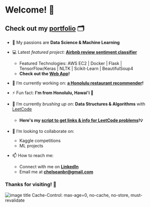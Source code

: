 # Welcome! 👋
<h2>Check out my <a href=https://chelseanbr.com>portfolio</a> 🗂</h2>

- 💖 My passions are **Data Science & Machine Learning**
- 💻 Latest *featured project:* **[Airbnb review sentiment classifier](https://github.com/chelseanbr/between-the-lines-hotels)**
  * Featured Technologies: AWS EC2 | Docker | Flask | TensorFlow/Keras | NLTK | Scikit-Learn | BeautifulSoup4
  * **Check out the [Web App](https://tinyurl.com/rating-predictor)!**
- 🔭 I’m currently working on: **[a Honolulu restaurant recommender](https://github.com/chelseanbr/hon-eats-recommender)!**
- ⚡ Fun fact: **I'm from Honolulu, Hawai'i 🌴**
- 🌱 I’m currently *brushing up on*: **Data Structures & Algorithms** with [LeetCode](https://LeetCode.com)
  * <h4>Here's my <a href=https://github.com/chelseanbr/get_leetcode_problems>script to get links & info for LeetCode problems</a>!💡</h3>
  
- 👯 I’m looking to collaborate on: 
  * Kaggle competitions
  * ML projects
- 📫 How to reach me: 
  * Connect with me on **[LinkedIn](https://linkedin.com/in/chelseanbr)**
  * Email me at **chelseanbr@gmail.com**
 
### Thanks for visiting! 🤗
![image title](https://rushter.com/counter.svg)
Cache-Control: max-age=0, no-cache, no-store, must-revalidate
<!--
- 🤔 I’m looking for help with ...
- 💬 Ask me about ...
- 😄 Pronouns: ...
-->
